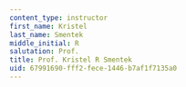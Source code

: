 ```yaml
---
content_type: instructor
first_name: Kristel
last_name: Smentek
middle_initial: R
salutation: Prof.
title: Prof. Kristel R Smentek
uid: 67991690-fff2-fece-1446-b7af1f7135a0
---
```

